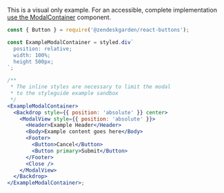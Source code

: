 This is a visual only example. For an accessible, complete implementation
[use the ModalContainer](#modalcontainer) component.

```jsx
const { Button } = require('@zendeskgarden/react-buttons');

const ExampleModalContainer = styled.div`
  position: relative;
  width: 100%;
  height 500px;
`;

/**
 * The inline styles are necessary to limit the modal
 * to the styleguide example sandbox
 */
<ExampleModalContainer>
  <Backdrop style={{ position: 'absolute' }} center>
    <ModalView style={{ position: 'absolute' }}>
      <Header>Example Header</Header>
      <Body>Example content goes here</Body>
      <Footer>
        <Button>Cancel</Button>
        <Button primary>Submit</Button>
      </Footer>
      <Close />
    </ModalView>
  </Backdrop>
</ExampleModalContainer>;
```
